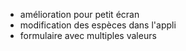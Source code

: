 - amélioration pour petit écran
- modification des espèces dans l'appli
- formulaire avec multiples valeurs